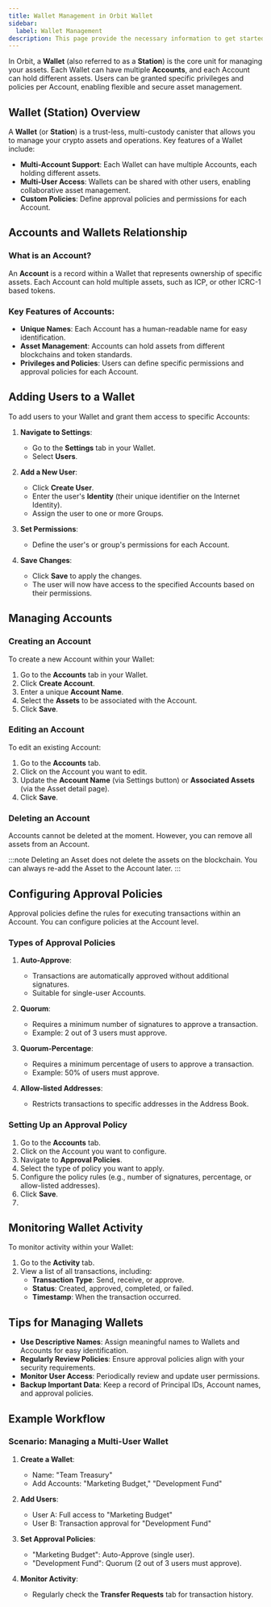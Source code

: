 ```yaml
---
title: Wallet Management in Orbit Wallet
sidebar:
  label: Wallet Management
description: This page provide the necessary information to get started with Orbit.
---
```


In Orbit, a **Wallet** (also referred to as a **Station**) is the core unit for managing your assets. Each Wallet can have multiple **Accounts**, and each Account can hold different assets. Users can be granted specific privileges and policies per Account, enabling flexible and secure asset management.

## Wallet (Station) Overview

A **Wallet** (or **Station**) is a trust-less, multi-custody canister that allows you to manage your crypto assets and operations. Key features of a Wallet include:

- **Multi-Account Support**: Each Wallet can have multiple Accounts, each holding different assets.
- **Multi-User Access**: Wallets can be shared with other users, enabling collaborative asset management.
- **Custom Policies**: Define approval policies and permissions for each Account.

## Accounts and Wallets Relationship

### What is an Account?

An **Account** is a record within a Wallet that represents ownership of specific assets. Each Account can hold multiple assets, such as ICP, or other ICRC-1 based tokens.

### Key Features of Accounts:

- **Unique Names**: Each Account has a human-readable name for easy identification.
- **Asset Management**: Accounts can hold assets from different blockchains and token standards.
- **Privileges and Policies**: Users can define specific permissions and approval policies for each Account.

## Adding Users to a Wallet

To add users to your Wallet and grant them access to specific Accounts:

1. **Navigate to Settings**:

   - Go to the **Settings** tab in your Wallet.
   - Select **Users**.

2. **Add a New User**:

   - Click **Create User**.
   - Enter the user's **Identity** (their unique identifier on the Internet Identity).
   - Assign the user to one or more Groups.

3. **Set Permissions**:

   - Define the user's or group's permissions for each Account.

4. **Save Changes**:
   - Click **Save** to apply the changes.
   - The user will now have access to the specified Accounts based on their permissions.

## Managing Accounts

### Creating an Account

To create a new Account within your Wallet:

1. Go to the **Accounts** tab in your Wallet.
2. Click **Create Account**.
3. Enter a unique **Account Name**.
4. Select the **Assets** to be associated with the Account.
5. Click **Save**.

### Editing an Account

To edit an existing Account:

1. Go to the **Accounts** tab.
2. Click on the Account you want to edit.
3. Update the **Account Name** (via Settings button) or **Associated Assets** (via the Asset detail page).
4. Click **Save**.

### Deleting an Account

Accounts cannot be deleted at the moment. However, you can remove all assets from an Account.

:::note
Deleting an Asset does not delete the assets on the blockchain. You can always re-add the Asset to the Account later.
:::

## Configuring Approval Policies

Approval policies define the rules for executing transactions within an Account. You can configure policies at the Account level.

### Types of Approval Policies

1. **Auto-Approve**:

   - Transactions are automatically approved without additional signatures.
   - Suitable for single-user Accounts.

2. **Quorum**:

   - Requires a minimum number of signatures to approve a transaction.
   - Example: 2 out of 3 users must approve.

3. **Quorum-Percentage**:

   - Requires a minimum percentage of users to approve a transaction.
   - Example: 50% of users must approve.

4. **Allow-listed Addresses**:
   - Restricts transactions to specific addresses in the Address Book.

### Setting Up an Approval Policy

1. Go to the **Accounts** tab.
2. Click on the Account you want to configure.
3. Navigate to **Approval Policies**.
4. Select the type of policy you want to apply.
5. Configure the policy rules (e.g., number of signatures, percentage, or allow-listed addresses).
6. Click **Save**.
7.

## Monitoring Wallet Activity

To monitor activity within your Wallet:

1. Go to the **Activity** tab.
2. View a list of all transactions, including:
   - **Transaction Type**: Send, receive, or approve.
   - **Status**: Created, approved, completed, or failed.
   - **Timestamp**: When the transaction occurred.

## Tips for Managing Wallets

- **Use Descriptive Names**: Assign meaningful names to Wallets and Accounts for easy identification.
- **Regularly Review Policies**: Ensure approval policies align with your security requirements.
- **Monitor User Access**: Periodically review and update user permissions.
- **Backup Important Data**: Keep a record of Principal IDs, Account names, and approval policies.

## Example Workflow

### Scenario: Managing a Multi-User Wallet

1. **Create a Wallet**:

   - Name: "Team Treasury"
   - Add Accounts: "Marketing Budget," "Development Fund"

2. **Add Users**:

   - User A: Full access to "Marketing Budget"
   - User B: Transaction approval for "Development Fund"

3. **Set Approval Policies**:

   - "Marketing Budget": Auto-Approve (single user).
   - "Development Fund": Quorum (2 out of 3 users must approve).

4. **Monitor Activity**:
   - Regularly check the **Transfer Requests** tab for transaction history.
